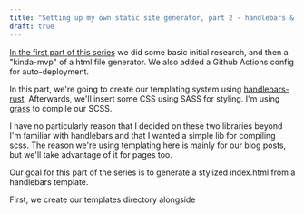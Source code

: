 ```yaml
---
title: "Setting up my own static site generator, part 2 - handlebars & SASS"
draft: true
---
```

[In the first part of this series][part 1] we did some basic initial research, and then a "kinda-mvp" of a html file
generator. We also added a Github Actions config for auto-deployment.

In this part, we're going to create our templating system using [handlebars-rust][handlebars-rust]. Afterwards, we'll
insert some CSS using SASS for styling. I'm using [grass][grass] to compile our SCSS.

I have no particularly reason that I decided on these two libraries beyond I'm familiar with handlebars and that I
wanted a simple lib for compiling scss. The reason we're using templating here is mainly for our blog posts, but we'll
take advantage of it for pages too.

Our goal for this part of the series is to generate a stylized index.html from a handlebars template.

First, we create our templates directory alongside


[part 1]:https://sneakycrow.dev/2022/11/26/setting-up-my-own-static-site-generator.html

[handlebars-rust]:https://crates.io/crates/handlebars

[grass]:https://crates.io/crates/grass